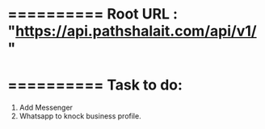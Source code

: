 ==========
Root URL : "https://api.pathshalait.com/api/v1/"
==========
==========
Task to do:
==========
1. Add Messenger
2. Whatsapp to knock business profile.